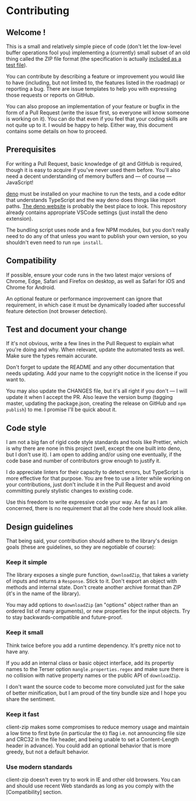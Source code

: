 # Contributing

## Welcome !

This is a small and relatively simple piece of code (don't let the low-level buffer operations fool you) implementing a (currently) small subset of an old thing called the ZIP file format (the specification is actually [included as a test file](test/APPNOTE.TXT)).

You can contribute by describing a feature or improvement you would like to have (including, but not limited to, the features listed in the roadmap) or reporting a bug. There are issue templates to help you with expressing those requests or reports on GitHub.

You can also propose an implementation of your feature or bugfix in the form of a Pull Request (write the issue first, so everyone will know someone is working on it). You can do that even if you feel that your coding skills are not quite up to it. I would be happy to help. Either way, this document contains some details on how to proceed.

## Prerequisites

For writing a Pull Request, basic knowledge of git and GitHub is required, though it is easy to acquire if you've never used them before. You'll also need a decent understanding of memory buffers and — of course — JavaScript!

[deno](https://deno.land/manual/getting_started/installation) must be installed on your machine to run the tests, and a code editor that understands TypeScript and the way deno does things like import paths. [The deno website](https://deno.land/manual/getting_started/setup_your_environment) is probably the best place to look. This repository already contains appropriate VSCode settings (just install the deno extension).

The bundling script uses node and a few NPM modules, but you don't really need to do any of that unless you want to publish your own version, so you shouldn't even need to run `npm install`.

## Compatibility

If possible, ensure your code runs in the two latest major versions of Chrome, Edge, Safari and Firefox on desktop, as well as Safari for iOS and Chrome for Android.

An optional feature or performance improvement can ignore that requirement, in which case it must be dynamically loaded after successful feature detection (not browser detection).

## Test and document your change

If it's not obvious, write a few lines in the Pull Request to explain what you're doing and why.
When relevant, update the automated tests as well. Make sure the types remain accurate.

Don't forget to update the README and any other documentation that needs updating. Add your name to the copyright notice in the license if you want to.

You may also update the CHANGES file, but it's all right if you don't — I will update it when I accept the PR.
Also leave the version bump
(tagging master, updating the package.json, creating the release on GitHub and `npm publish`)
to me. I promise I'll be quick about it.

## Code style

I am not a big fan of rigid code style standards and tools like Prettier, which is why there are none in this project (well, except the one built into deno, but I don't use it). I am open to adding and/or using one eventually, if the code base and number of contributors grow enough to justify it.

I do appreciate linters for their capacity to detect errors, but TypeScript is more effective for that purpose. You are free to use a linter while working on your contributions, just don't include it in the Pull Request and avoid committing purely stylistic changes to existing code.

Use this freedom to write expressive code your way. As far as I am concerned, there is no requirement that all the code here should look alike.

## Design guidelines

That being said, your contribution should adhere to the library's design goals
(these are guidelines, so they are negotiable of course):

### Keep it simple

The library exposes a single pure function, `downloadZip`, that takes a variety of inputs and returns a `Response`. Stick to it. Don't export an object with methods and internal state. Don't create another archive format than ZIP (it's in the name of the library).

You may add options to `downloadZip` (an "options" object rather than an ordered list of many arguments),
or new properties for the input objects. Try to stay backwards-compatible and future-proof.

### Keep it small

Think twice before you add a runtime dependency. It's pretty nice not to have any.

If you add an internal class or basic object interface, add its propertiy names to the Terser option `mangle.properties.regex` and make sure there is no collision with native property names or the public API of `downloadZip`.

I don't want the source code to become more convoluted just for the sake of better minification, but I am proud of the tiny bundle size and I hope you share the sentiment.

### Keep it fast

client-zip makes some compromises to reduce memory usage and maintain a low time to first byte
(in particular the `03` flag i.e. not announcing file size and CRC32 in the file header, and being unable to set a Content-Length header in advance).
You could add an optional behavior that is more greedy, but not a default behavior.

### Use modern standards

client-zip doesn't even try to work in IE and other old browsers. You can and should use recent Web standards
as long as you comply with the [Compatibility] section.
